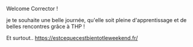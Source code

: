 Welcome Corrector !

je te souhaite une belle journée, qu'elle soit pleine d'apprentissage et de belles rencontres grâce à THP ! 

Et surtout.. https://estcequecestbientotleweekend.fr/ 

